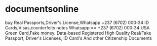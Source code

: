 # documentsonline
buy Real Passports,Driver's License,Whatsapp:+237 (6702) 000‑34 ID Cards,Visas,counterfeits notes Whatsapp:== +237 (6702) 000‑34 USA Green Card,Fake money. Data-based Registered High Quality Real/Fake Passport, Driver's Licenses, ID Card's And other Citizenship Documents
